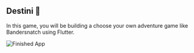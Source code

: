 

## Destini 🤔


In this game, you will be building a choose your own adventure game like Bandersnatch using Flutter.

![Finished App](https://github.com/londonappbrewery/Images/blob/master/Destini.gif)



